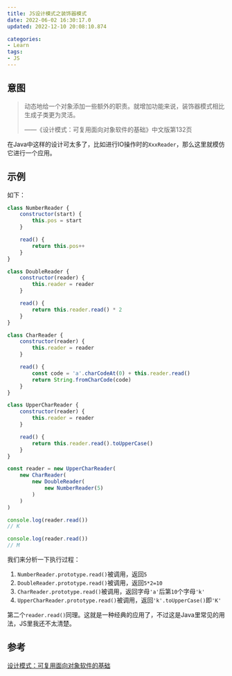 ```yaml
---
title: JS设计模式之装饰器模式
date: 2022-06-02 16:30:17.0
updated: 2022-12-10 20:08:10.874

categories: 
- Learn
tags: 
- JS
---
```


## 意图

> 动态地给一个对象添加一些额外的职责。就增加功能来说，装饰器模式相比生成子类更为灵活。
>
> ——《设计模式：可复用面向对象软件的基础》中文版第132页

在Java中这样的设计可太多了，比如进行IO操作时的`XxxReader`，那么这里就模仿它进行一个应用。

## 示例

如下：

```js
class NumberReader {
    constructor(start) {
        this.pos = start
    }

    read() {
        return this.pos++
    }
}

class DoubleReader {
    constructor(reader) {
        this.reader = reader
    }

    read() {
        return this.reader.read() * 2
    }
}

class CharReader {
    constructor(reader) {
        this.reader = reader
    }

    read() {
        const code = 'a'.charCodeAt(0) + this.reader.read()
        return String.fromCharCode(code)
    }
}

class UpperCharReader {
    constructor(reader) {
        this.reader = reader
    }

    read() {
        return this.reader.read().toUpperCase()
    }
}

const reader = new UpperCharReader(
    new CharReader(
        new DoubleReader(
            new NumberReader(5)
        )
    )
)

console.log(reader.read())
// K

console.log(reader.read())
// M
```

我们来分析一下执行过程：

1. `NumberReader.prototype.read()`被调用，返回`5`
2. `DoubleReader.prototype.read()`被调用，返回`5*2=10`
3. `CharReader.prototype.read()`被调用，返回字母`'a'`后第`10`个字母`'k'`
4. `UpperCharReader.prototype.read()`被调用，返回`'k'.toUpperCase()`即`'K'`

第二个`reader.read()`同理。这就是一种经典的应用了，不过这是Java里常见的用法，JS里我还不太清楚。

## 参考

[设计模式：可复用面向对象软件的基础](https://book.douban.com/subject/34262305/)